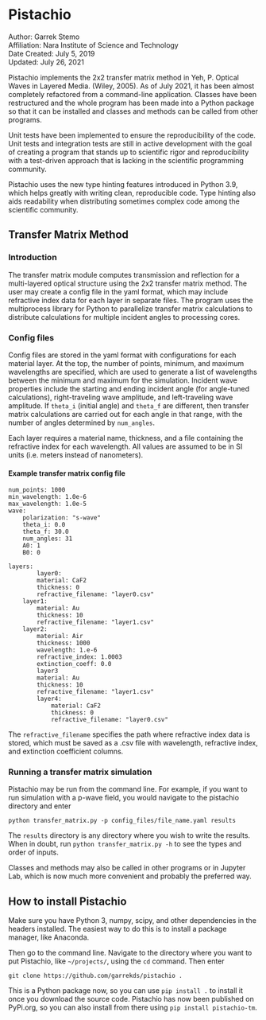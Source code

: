 # Pistachio

Author: Garrek Stemo\
Affiliation: Nara Institute of Science and Technology\
Date Created: July 5, 2019\
Updated: July 26, 2021

Pistachio implements the 2x2 transfer matrix method in Yeh, P. Optical Waves in Layered Media. (Wiley, 2005).
As of July 2021, it has been almost completely refactored from a command-line application. Classes have been restructured and the whole program has been made into a Python package so that it can be installed and classes and methods can be called from other programs.

Unit tests have been implemented to ensure the reproducibility of the code. Unit tests and integration tests are still in active development with the goal of creating a program that stands up to scientific rigor and reproducibility with a test-driven approach that is lacking in the scientific programming community.

Pistachio uses the new type hinting features introduced in Python 3.9, which helps greatly with writing 
clean, reproducible code. Type hinting also aids readability when distributing sometimes complex
code among the scientific community. 

## Transfer Matrix Method

### Introduction

The transfer matrix module computes transmission and reflection for a multi-layered optical structure using the 2x2 transfer matrix method. The user may create a config file in the yaml format, which may include refractive index data for each layer in separate files. The program uses the multiprocess library for Python to parallelize transfer matrix calculations to distribute calculations for multiple incident angles to processing cores.

### Config files

Config files are stored in the yaml format with configurations for each material layer. At the top, the number of points, minimum, and maximum wavelengths are specified, which are used to generate a list of wavelengths between the minimum and maximum for the simulation. Incident wave properties include the starting and ending incident angle (for angle-tuned calculations), right-traveling wave amplitude, and left-traveling wave amplitude. If `theta_i` (initial angle) and `theta_f` are different, then transfer matrix calculations are carried out for each angle in that range, with the number of angles determined by `num_angles`.

Each layer requires a material name, thickness, and a file containing the refractive index for each wavelength. All values are assumed to be in SI units (i.e. meters instead of nanometers).

#### Example transfer matrix config file

```
num_points: 1000
min_wavelength: 1.0e-6
max_wavelength: 1.0e-5
wave:
	polarization: "s-wave"
	theta_i: 0.0
	theta_f: 30.0
	num_angles: 31
	A0: 1
	B0: 0

layers:
		layer0:
	    material: CaF2
	    thickness: 0
	    refractive_filename: "layer0.csv"
    layer1:
	    material: Au
	    thickness: 10
	    refractive_filename: "layer1.csv"
    layer2:
	    material: Air
	    thickness: 1000
	    wavelength: 1.e-6
	    refractive_index: 1.0003
	    extinction_coeff: 0.0
		layer3
	    material: Au
	    thickness: 10
	    refractive_filename: "layer1.csv"
		layer4:
			material: CaF2
			thickness: 0
			refractive_filename: "layer0.csv"
```

The `refractive_filename` specifies the path where refractive index data is stored, which must be saved as a .csv file with wavelength, refractive index, and extinction coefficient columns.


### Running a transfer matrix simulation

Pistachio may be run from the command line. For example, if you want to run simulation with a p-wave field, you would navigate to the pistachio directory and enter

`python transfer_matrix.py -p config_files/file_name.yaml results`

The `results` directory is any directory where you wish to write the results. When in doubt, run `python transfer_matrix.py -h` to see the types and order of inputs.

Classes and methods may also be called in other programs or in Jupyter Lab, which is now much more convenient and probably the preferred way.


## How to install Pistachio

Make sure you have Python 3, numpy, scipy, and other dependencies in the headers installed.
The easiest way to do this is to install a package manager, like Anaconda.

Then go to the command line. Navigate to the directory where you want to put Pistachio, like `~/projects/`, using the `cd` command. Then enter

`git clone https://github.com/garrekds/pistachio .` 

This is a Python package now, so you can use `pip install .` to install it once you download the source code.
Pistachio has now been published on PyPi.org, so you can also install from there using `pip install pistachio-tm`.


